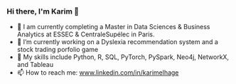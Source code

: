 ### Hi there, I'm Karim 👋

<!--
**karimelhage/karimelhage** is a ✨ _special_ ✨ repository because its `README.md` (this file) appears on your GitHub profile.

Here are some ideas to get you started:

- 🔭 I’m currently working on ...
- 🌱 I’m currently learning ...
- 👯 I’m looking to collaborate on ...
- 🤔 I’m looking for help with ...
- 💬 Ask me about ...
- 📫 How to reach me: ...
- 😄 Pronouns: ...
- ⚡ Fun fact: ...
-->
- 🌱 I am currently completing a Master in Data Sciences & Business Analytics at ESSEC & CentraleSupélec in Paris.
- 🔭 I’m currently working on a Dyslexia recommendation system and a stock trading porfolio game
- :goal_net: My skills include Python, R, SQL, PyTorch, PySpark, Neo4j, NetworkX, and Tableau
-  📫 How to reach me: www.linkedin.com/in/karimelhage

